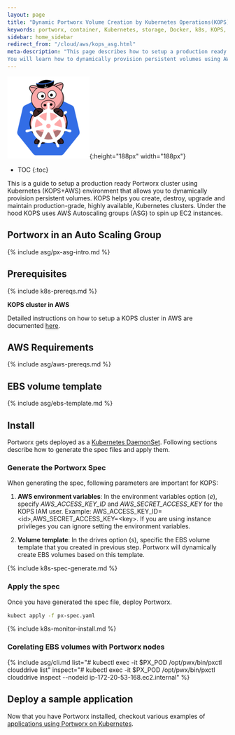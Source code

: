 ```yaml
---
layout: page
title: "Dynamic Portworx Volume Creation by Kubernetes Operations(KOPS)"
keywords: portworx, container, Kubernetes, storage, Docker, k8s, KOPS, pv, persistent disk, aws, EBS
sidebar: home_sidebar
redirect_from: "/cloud/aws/kops_asg.html"
meta-description: "This page describes how to setup a production ready Portworx cluster using Kubernetes Kops.
You will learn how to dynamically provision persistent volumes using AWS Autoscaling groups to spin up EC2 instances."
---
```


![k8s porx Logo](/images/k8s-porx.png){:height="188px" width="188px"}

* TOC
{:toc}

This is a guide to setup a production ready Portworx cluster using Kubernetes (KOPS+AWS) environment that allows you to dynamically provision persistent volumes. KOPS helps you create, destroy, upgrade and maintain production-grade, highly available, Kubernetes clusters. Under the hood KOPS uses AWS Autoscaling groups (ASG) to spin up EC2 instances.

## Portworx in an Auto Scaling Group

{% include asg/px-asg-intro.md %}

## Prerequisites

{% include k8s-prereqs.md %}

**KOPS cluster in AWS**

Detailed instructions on how to setup a KOPS cluster in AWS are documented [here](https://github.com/kubernetes/KOPS/blob/master/docs/aws.md).

## AWS Requirements

{% include asg/aws-prereqs.md %}

## EBS volume template

{% include asg/ebs-template.md %}

## Install

Portworx gets deployed as a [Kubernetes DaemonSet](https://kubernetes.io/docs/concepts/workloads/controllers/daemonset/). Following sections describe how to generate the spec files and apply them.

### Generate the Portworx Spec

When generating the spec, following parameters are important for KOPS:
1. __AWS environment variables__: In the environment variables option (_e_), specify _AWS\_ACCESS\_KEY\_ID_ and _AWS\_SECRET\_ACCESS\_KEY_ for the KOPS IAM user. Example: AWS_ACCESS_KEY_ID=\<id>,AWS_SECRET_ACCESS_KEY=\<key>. If you are using instance privileges you can ignore setting the environment variables.

2. __Volume template__: In the drives option (_s_), specific the EBS volume template that you created in previous step. Portworx will dynamically create EBS volumes based on this template.

{% include k8s-spec-generate.md %}

### Apply the spec

Once you have generated the spec file, deploy Portworx.
```bash
kubect apply -f px-spec.yaml
```

{% include k8s-monitor-install.md %}

### Corelating EBS volumes with Portworx nodes

{% include asg/cli.md list="# kubectl exec -it $PX_POD /opt/pwx/bin/pxctl clouddrive list" inspect="# kubectl exec -it $PX_POD /opt/pwx/bin/pxctl clouddrive inspect --nodeid ip-172-20-53-168.ec2.internal" %}

## Deploy a sample application

Now that you have Portworx installed, checkout various examples of [applications using Portworx on Kubernetes](/scheduler/kubernetes/k8s-px-app-samples.html).
